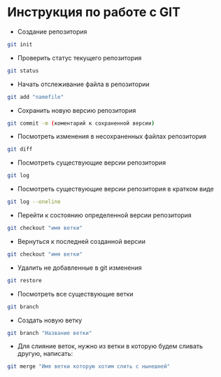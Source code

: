 # Инструкция по работе с GIT

*  Создание репозитория
```sh
git init
```
* Проверить статус текущего репозитория
```sh
git status
```
* Начать отслеживание файла в репозитории
```sh
git add "namefile"
```
* Сохранить новую версию репозитория
```sh
git commit -m (коментарий к сохраненной версии)
```
* Посмотреть изменения в несохраненных файлах репозитория
```sh
git diff
```
* Посмотреть существующие версии репозитория
```sh
git log
```
* Посмотреть существующие версии репозитория в кратком виде
```sh
git log --oneline
```
* Перейти к состоянию определенной версии репозитория
```sh
git checkout "имя ветки"
```
* Вернуться к последней созданной версии
```sh
git checkout "имя ветки"
```
* Удалить не добавленные в git изменения
```sh
git restore
```
* Посмотреть все существующие ветки 
```sh
git branch
```
* Создать новую ветку
```sh
git branch "Название ветки"
```
* Для слияние веток, нужно из ветки в которую будем сливать другую, написать:
```sh
git merge "Имя ветки которую хотим слить с нынешней"
```